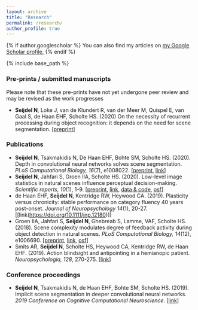 ```yaml
---
layout: archive
title: "Research"
permalink: /research/
author_profile: true
---
```


{% if author.googlescholar %}
  You can also find my articles on <u><a href="{{author.googlescholar}}">my Google Scholar profile</a>.</u>
{% endif %}

{% include base_path %}

### Pre-prints / submitted manuscripts

Please note that these pre-prints have not yet undergone peer review and may be revised as the work progresses

- **Seijdel N**, Loke J, van de Klundert R, van der Meer M, Quispel E, van Gaal S, de Haan EHF, Scholte HS. (2020) On the necessity of recurrent processing during object recognition: it depends on the need for scene segmentation. [[preprint](https://doi.org/10.1101/2020.11.11.377655)]

### Publications

- **Seijdel N**, Tsakmakidis N, De Haan EHF, Bohte SM, Scholte HS. (2020). Depth in convolutional neural networks solves scene segmentation. *PLoS Computational Biology, 16*(7), e1008022. [[preprint](https://doi.org/10.1101/2019.12.16.877753), [link](https://doi.org/10.1371/journal.pcbi.1008022)]
- **Seijdel N**, Jahfari S, Groen IIA, Scholte HS. (2020). Low-level image statistics in natural scenes influence perceptual decision-making. *Scientific reports, 10*(1), 1-9. [[preprint](10.31234/osf.io/p3r8a), [link](https://doi.org/10.1038/s41598-020-67661-8), [data & code](https://github.com/noorseijdel/2019_scenestats), [osf](https://osf.io/j2ab9/)]
- de Haan EHF, **Seijdel N**, Kentridge RW, Heywood CA. (2019). Plasticity versus chronicity: stable performance on category fluency 40 years post-onset. *Journal of Neuropsychology 14*(1), 20-27. [[link(https://doi.org/10.1111/jnp.12180)]]
- Groen IIA, Jahfari S, **Seijdel N**, Ghebreab S, Lamme, VAF, Scholte HS. (2018). Scene complexity modulates degree of feedback activity during object detection in natural scenes. *PLoS Computational Biology, 14*(12), e1006690. [[preprint](https://www.biorxiv.org/content/10.1101/293290v1), [link](https://doi.org/10.1371/journal.pcbi.1006690), [osf](https://osf.io/QTBU2/)]
- Smits AR, **Seijdel N**, Scholte HS, Heywood CA, Kentridge RW, de Haan EHF. (2019). Action blindsight and antipointing in a hemianopic patient. *Neuropsychologia, 128*, 270-275. [[link](https://doi.org/10.1016/j.neuropsychologia.2018.03.029)]

### Conference proceedings

- **Seijdel N**, Tsakmakidis N, de Haan EHF, Bohte SM, Scholte HS. (2019). Implicit scene segmentation in deeper convolutional neural networks. *2019 Conference on Cognitive Computational Neuroscience*. [[link](https://ccneuro.org/2019/proceedings/0001059.pdf)] 
